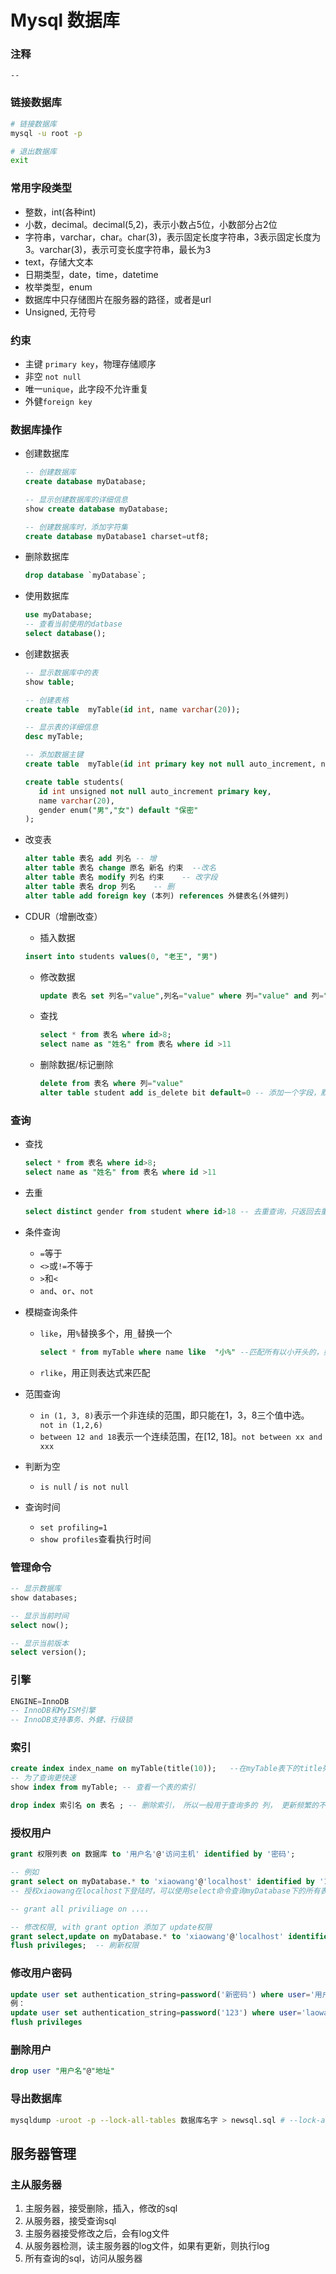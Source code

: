 # Mysql 数据库

### 注释

``--``

### 链接数据库

```bash
# 链接数据库
mysql -u root -p

# 退出数据库
exit
```

### 常用字段类型

- 整数，int(各种int)
- 小数，decimal。decimal(5,2)，表示小数占5位，小数部分占2位 
- 字符串，varchar，char。char(3)，表示固定长度字符串，3表示固定长度为3。varchar(3)，表示可变长度字符串，最长为3
- text，存储大文本
- 日期类型，date，time，datetime
- 枚举类型，enum
- 数据库中只存储图片在服务器的路径，或者是url
- Unsigned, 无符号

### 约束

- 主键 ``primary key``，物理存储顺序
- 非空 ``not null``
- 唯一``unique``，此字段不允许重复 
- 外健``foreign key``

### 数据库操作

- 创建数据库

    ```sql
    -- 创建数据库
    create database myDatabase;
    
    -- 显示创建数据库的详细信息
    show create database myDatabase; 
    
    -- 创建数据库时，添加字符集
    create database myDatabase1 charset=utf8;
    ```

- 删除数据库

    ```sql
    drop database `myDatabase`;
    ```

- 使用数据库

    ```sql
    use myDatabase;
    -- 查看当前使用的datbase
    select database();
    ```

- 创建数据表

    ```sql
    -- 显示数据库中的表
    show table;
    
    -- 创建表格
    create table  myTable(id int, name varchar(20));
    
    -- 显示表的详细信息
    desc myTable;
    
    -- 添加数据主键
    create table  myTable(id int primary key not null auto_increment, name varchar(20));
    
    create table students(
       id int unsigned not null auto_increment primary key,
       name varchar(20),
       gender enum("男","女") default "保密"
    );
    ```

- 改变表

    ```sql
    alter table 表名 add 列名 -- 增
    alter table 表名 change 原名 新名 约束  --改名
    alter table 表名 modify 列名 约束    -- 改字段
    alter table 表名 drop 列名    -- 删
    alter table add foreign key (本列) references 外健表名(外健列)
    ```

- CDUR（增删改查）
	- 插入数据

    ```sql
    insert into students values(0, "老王", "男")
    ```
    
  - 修改数据
  
      ```sql
      update 表名 set 列名="value",列名="value" where 列="value" and 列="value"
      ```
  
  - 查找
  
      ```sql
      select * from 表名 where id>8; 
      select name as "姓名" from 表名 where id >11
      ```
  
  - 删除数据/标记删除
  
      ```sql
      delete from 表名 where 列="value"
      alter table student add is_delete bit default=0 -- 添加一个字段，默认为0，用于标记删除
      ```
  

### 查询

 - 查找
  
      ```sql
      select * from 表名 where id>8; 
      select name as "姓名" from 表名 where id >11
      ```

- 去重

    ```sql
    select distinct gender from student where id>18 -- 去重查询，只返回去重复的性别
    ```

- 条件查询

    - ``=``等于
    - ``<>``或``!=``不等于
    - ``>``和``<``
    - ``and``、``or``、``not``

- 模糊查询条件

    - ``like``，用``%``替换多个，用``_``替换一个

        ```sql
        select * from myTable where name like  "小%" --匹配所有以小开头的，如小明，小王
        ```

    - ``rlike``，用正则表达式来匹配

- 范围查询

    - ``in (1, 3, 8)``表示一个非连续的范围，即只能在1，3，8三个值中选。 `` not in (1,2,6)``
    - ``between 12 and 18``表示一个连续范围，在[12, 18]。``not between xx and xxx``

- 判断为空

    - ``is null`` / ``is not null``

- 查询时间

    - ``set profiling=1``
    - ``show profiles``查看执行时间

### 管理命令

```sql
-- 显示数据库
show databases;

-- 显示当前时间
select now();

-- 显示当前版本
select version();
```

### 引擎

```sql
ENGINE=InnoDB
-- InnoDB和MyISM引擎
-- InnoDB支持事务、外健、行级锁
```

### 索引

```sql
create index index_name on myTable(title(10));   --在myTable表下的title列，建立每隔10个单位的索引，名为index_name
-- 为了查询更快速
show index from myTable; -- 查看一个表的索引 

drop index 索引名 on 表名 ; -- 删除索引， 所以一般用于查询多的 列， 更新频繁的不适合建立索引
```

### 授权用户

```sql
grant 权限列表 on 数据库 to '用户名'@'访问主机' identified by '密码';

-- 例如
grant select on myDatabase.* to 'xiaowang'@'localhost' identified by '123456';
-- 授权xiaowang在localhost下登陆时，可以使用select命令查询myDatabase下的所有表， 密码123456

-- grant all priviliage on ....

-- 修改权限, with grant option 添加了 update权限
grant select,update on myDatabase.* to 'xiaowang'@'localhost' identified by '123456' with grant option;
flush privileges;  -- 刷新权限
```



### 修改用户密码

```sql
update user set authentication_string=password('新密码') where user='用户名';
例：
update user set authentication_string=password('123') where user='laowang';
flush privileges
```

### 删除用户

```sql
drop user "用户名"@"地址"
```

### 导出数据库

```bash
mysqldump -uroot -p --lock-all-tables 数据库名字 > newsql.sql # --lock-all-tables表示锁住所有表，防止导出时有数据变动
```

## 服务器管理

### 主从服务器

1. 主服务器，接受删除，插入，修改的sql
2. 从服务器，接受查询sql
3. 主服务器接受修改之后，会有log文件
4. 从服务器检测，读主服务器的log文件，如果有更新，则执行log
5. 所有查询的sql，访问从服务器